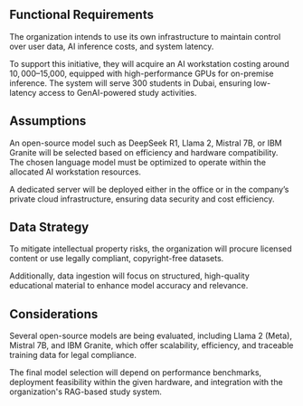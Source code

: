 ## Functional Requirements
The organization intends to use its own infrastructure to maintain control over user data, AI inference costs, and system latency.

To support this initiative, they will acquire an AI workstation costing around $10,000–$15,000, equipped with high-performance GPUs for on-premise inference. The system will serve 300 students in Dubai, ensuring low-latency access to GenAI-powered study activities.

## Assumptions
An open-source model such as DeepSeek R1, Llama 2, Mistral 7B, or IBM Granite will be selected based on efficiency and hardware compatibility. The chosen language model must be optimized to operate within the allocated AI workstation resources.

A dedicated server will be deployed either in the office or in the company’s private cloud infrastructure, ensuring data security and cost efficiency.

## Data Strategy
To mitigate intellectual property risks, the organization will procure licensed content or use legally compliant, copyright-free datasets.

Additionally, data ingestion will focus on structured, high-quality educational material to enhance model accuracy and relevance.

## Considerations
Several open-source models are being evaluated, including Llama 2 (Meta), Mistral 7B, and IBM Granite, which offer scalability, efficiency, and traceable training data for legal compliance.

The final model selection will depend on performance benchmarks, deployment feasibility within the given hardware, and integration with the organization's RAG-based study system.